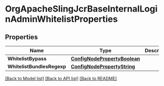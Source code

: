 # OrgApacheSlingJcrBaseInternalLoginAdminWhitelistProperties

## Properties
Name | Type | Description | Notes
------------ | ------------- | ------------- | -------------
**WhitelistBypass** | [**ConfigNodePropertyBoolean**](configNodePropertyBoolean.md) |  | [optional] 
**WhitelistBundlesRegexp** | [**ConfigNodePropertyString**](configNodePropertyString.md) |  | [optional] 

[[Back to Model list]](../README.md#documentation-for-models) [[Back to API list]](../README.md#documentation-for-api-endpoints) [[Back to README]](../README.md)


